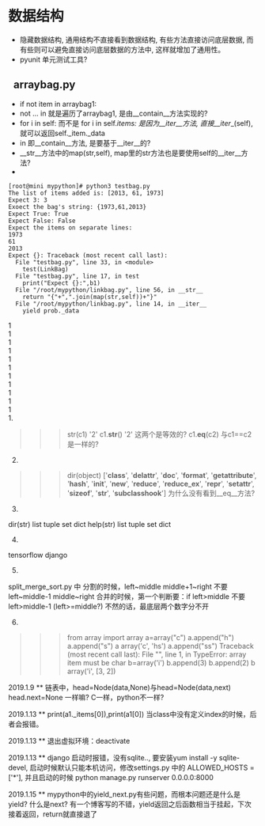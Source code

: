 # 数据结构
- 隐藏数据结构, 通用结构不直接看到数据结构, 有些方法直接访问底层数据, 而有些则可以避免直接访问底层数据的方法中, 这样就增加了通用性。  
- pyunit 单元测试工具?

## &ensp;arraybag.py
- if not item in arraybag1:    
- not ... in 就是遍历了arraybag1, 是由__contain__方法实现的?
- for i in self: 而不是 for i in self._items: 是因为__iter__方法, 直接__iter__(self), 就可以返回self._item._data
- in 即__contain__方法, 是要基于__iter__的?  
- __str__方法中的map(str,self), map里的str方法也是要使用self的__iter__方法?
- 
```
[root@mini mypython]# python3 testbag.py 
The list of items added is: [2013, 61, 1973]
Expect 3: 3
Exoect the bag's string: {1973,61,2013}
Expect True: True
Expect False: False
Expect the items on separate lines:
1973
61
2013
Expect {}: Traceback (most recent call last):
  File "testbag.py", line 33, in <module>
    test(LinkBag)
  File "testbag.py", line 17, in test
    print("Expect {}:",b1)
  File "/root/mypython/linkbag.py", line 56, in __str__
    return "{"+",".join(map(str,self))+"}"
  File "/root/mypython/linkbag.py", line 14, in __iter__
    yield prob._data
```
1  
1  
1  
1  
1  
1  
1  
1  
1  
1  
1  
1.
>>> str(c1)
'2'
>>> c1.__str__()
'2'
这两个是等效的?
c1.__eq__(c2) 与c1==c2 是一样的?

2.
>>> dir(object)
['__class__', '__delattr__', '__doc__', '__format__', '__getattribute__', '__hash__', '__init__', '__new__', '__reduce__', '__reduce_ex__', '__repr__', '__setattr__', '__sizeof__', '__str__', '__subclasshook__']
为什么没有看到__eq__方法?

3.
dir(str)  list tuple set dict
help(str)  list tuple set dict

4.
tensorflow
django

5.
split\_merge\_sort.py 中
分割的时候，left~middle middle+1~right
不要 left~middle-1 middle~right
合并的时候，第一个判断要：if left>middle 不要 left>middle-1 (left>=middle?)
不然的话，最底层两个数字分不开

6.
>>> from array import array
>>> a=array("c")
>>> a.append("h")
>>> a.append("s")
>>> a
array('c', 'hs')
>>> a.append("ss")
Traceback (most recent call last):
  File "<stdin>", line 1, in <module>
TypeError: array item must be char
>>> b=array('i')
>>> b.append(3)
>>> b.append(2)
>>> b
array('i', [3, 2])

2019.1.9 ** 链表中，head=Node(data,None)与head=Node(data,next) head.next=None 一样嘛? C一样，python不一样?

2019.1.13 ** print(a1._items[0]),print(a1[0]) 当class中没有定义index的时候，后者会报错。

2019.1.13 ** 退出虚拟环境：deactivate

2019.1.13 ** django 启动时报错，没有sqlite.., 要安装yum install -y sqlite-devel, 启动时候默认只能本机访问，修改settings.py 中的 ALLOWED_HOSTS = ['*'], 并且启动的时候 python manage.py runserver 0.0.0.0:8000

2019.1.15 ** mypython中的yield_next.py有些问题，而根本问题还是什么是yield? 什么是next? 有一个博客写的不错，yield返回之后函数相当于挂起，下次接着返回，return就直接退了


